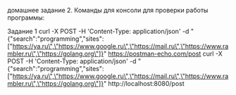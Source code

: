 домашнее задание 2.
Команды для консоли для проверки работы программы:

Задание 1
curl -X POST -H 'Content-Type: application/json' -d "{\"search\":\"programming\",\"sites\":[\"https://ya.ru\",\"https://www.google.ru\",\"https://mail.ru\",\"https://www.rambler.ru\",\"https://golang.org\"]}" https://postman-echo.com/post
curl -X POST -H 'Content-Type: application/json' -d "{\"search\":\"programming\",\"sites\":[\"https://ya.ru\",\"https://www.google.ru\",\"https://mail.ru\",\"https://www.rambler.ru\",\"https://golang.org\"]}" http://localhost:8080/post
